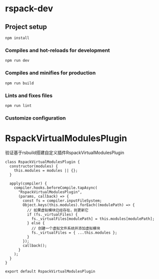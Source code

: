 # rspack-dev

## Project setup
```
npm install
```

### Compiles and hot-reloads for development
```
npm run dev
```

### Compiles and minifies for production
```
npm run build
```

### Lints and fixes files
```
npm run lint
```

### Customize configuration


# RspackVirtualModulesPlugin
验证基于rsbuild搭建自定义插件RspackVirtualModulesPlugin

```
class RspackVirtualModulesPlugin {
  constructor(modules) {
    this.modules = modules || {};
  }

  apply(compiler) {
    compiler.hooks.beforeCompile.tapAsync(
      "RspackVirtualModulesPlugin",
      (params, callback) => {
        const fs = compiler.inputFileSystem;
        Object.keys(this.modules).forEach((modulePath) => {
          // 如果虚拟模块已经存在，则更新它
          if (fs._virtualFiles) {
            fs._virtualFiles[modulePath] = this.modules[modulePath];
          } else {
            // 创建一个虚拟文件系统并添加虚拟模块
            fs._virtualFiles = { ...this.modules };
          }
        });
        callback();
      }
    );
  }
}

export default RspackVirtualModulesPlugin
```
